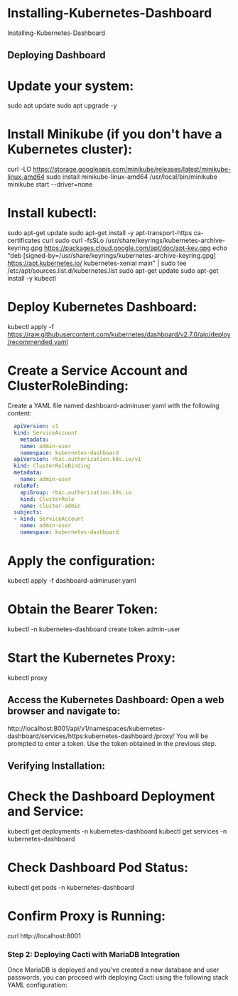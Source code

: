 # Installing-Kubernetes-Dashboard
Installing-Kubernetes-Dashboard

## Deploying Dashboard

# Update your system:
sudo apt update
sudo apt upgrade -y

# Install Minikube (if you don't have a Kubernetes cluster):
curl -LO https://storage.googleapis.com/minikube/releases/latest/minikube-linux-amd64
sudo install minikube-linux-amd64 /usr/local/bin/minikube
minikube start --driver=none

# Install kubectl:
sudo apt-get update
sudo apt-get install -y apt-transport-https ca-certificates curl
sudo curl -fsSLo /usr/share/keyrings/kubernetes-archive-keyring.gpg https://packages.cloud.google.com/apt/doc/apt-key.gpg
echo "deb [signed-by=/usr/share/keyrings/kubernetes-archive-keyring.gpg] https://apt.kubernetes.io/ kubernetes-xenial main" | sudo tee /etc/apt/sources.list.d/kubernetes.list
sudo apt-get update
sudo apt-get install -y kubectl


# Deploy Kubernetes Dashboard:
kubectl apply -f https://raw.githubusercontent.com/kubernetes/dashboard/v2.7.0/aio/deploy/recommended.yaml

# Create a Service Account and ClusterRoleBinding:
Create a YAML file named dashboard-adminuser.yaml with the following
content:

```yaml
  apiVersion: v1 
  kind: ServiceAccount
    metadata:
    name: admin-user
    namespace: kubernetes-dashboard
  apiVersion: rbac.authorization.k8s.io/v1
  kind: ClusterRoleBinding
  metadata:
    name: admin-user
  roleRef:
    apiGroup: rbac.authorization.k8s.io
    kind: ClusterRole
    name: cluster-admin
  subjects:
  - kind: ServiceAccount
    name: admin-user
    namespace: kubernetes-dashboard
```


# Apply the configuration:
 kubectl apply -f dashboard-adminuser.yaml


# 	Obtain the Bearer Token:
  kubectl -n kubernetes-dashboard create token admin-user


# 	Start the Kubernetes Proxy:
  kubectl proxy


## 	Access the Kubernetes Dashboard: Open a web browser and navigate to:
http://localhost:8001/api/v1/namespaces/kubernetes-dashboard/services/https:kubernetes-dashboard:/proxy/
You will be prompted to enter a token. Use the token obtained in the previous step.


## Verifying Installation:
# 	Check the Dashboard Deployment and Service:
kubectl get deployments -n kubernetes-dashboard
kubectl get services -n kubernetes-dashboard

# 	Check Dashboard Pod Status:
kubectl get pods -n kubernetes-dashboard

# 	Confirm Proxy is Running:
curl http://localhost:8001



### Step 2: Deploying Cacti with MariaDB Integration
Once MariaDB is deployed and you've created a new database and user passwords, you can proceed with deploying Cacti using the following stack YAML configuration:









